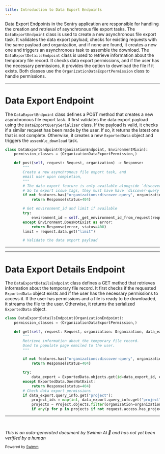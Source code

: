 ```yaml
---
title: Introduction to Data Export Endpoints
---
```

Data Export Endpoints in the Sentry application are responsible for handling the creation and retrieval of asynchronous file export tasks. The `DataExportEndpoint` class is used to create a new asynchronous file export task. It validates the data export payload, checks for existing requests with the same payload and organization, and if none are found, it creates a new one and triggers an asynchronous task to assemble the download. The `DataExportDetailsEndpoint` class is used to retrieve information about the temporary file record. It checks data export permissions, and if the user has the necessary permissions, it provides the option to download the file if it exists. Both classes use the `OrganizationDataExportPermission` class to handle permissions.

<SwmSnippet path="/src/sentry/data_export/endpoints/data_export.py" line="110">

---

# Data Export Endpoint

The `DataExportEndpoint` class defines a POST method that creates a new asynchronous file export task. It first validates the data export payload using the `DataExportQuerySerializer` class. If the payload is valid, it checks if a similar request has been made by the user. If so, it returns the latest one that is not complete. Otherwise, it creates a new `ExportedData` object and triggers the `assemble_download` task.

```python
class DataExportEndpoint(OrganizationEndpoint, EnvironmentMixin):
    permission_classes = (OrganizationDataExportPermission,)

    def post(self, request: Request, organization) -> Response:
        """
        Create a new asynchronous file export task, and
        email user upon completion,
        """
        # The data export feature is only available alongside `discover-query`.
        # So to export issue tags, they must have have `discover-query`
        if not features.has("organizations:discover-query", organization):
            return Response(status=404)

        # Get environment_id and limit if available
        try:
            environment_id = self._get_environment_id_from_request(request, organization.id)
        except Environment.DoesNotExist as error:
            return Response(error, status=400)
        limit = request.data.get("limit")

        # Validate the data export payload
```

---

</SwmSnippet>

<SwmSnippet path="/src/sentry/data_export/endpoints/data_export_details.py" line="17">

---

# Data Export Details Endpoint

The `DataExportDetailsEndpoint` class defines a GET method that retrieves information about the temporary file record. It first checks if the requested `ExportedData` object exists and if the user has the necessary permissions to access it. If the user has permissions and a file is ready to be downloaded, it streams the file to the user. Otherwise, it returns the serialized `ExportedData` object.

```python
class DataExportDetailsEndpoint(OrganizationEndpoint):
    permission_classes = (OrganizationDataExportPermission,)

    def get(self, request: Request, organization: Organization, data_export_id: str) -> Response:
        """
        Retrieve information about the temporary file record.
        Used to populate page emailed to the user.
        """

        if not features.has("organizations:discover-query", organization):
            return Response(status=404)

        try:
            data_export = ExportedData.objects.get(id=data_export_id, organization=organization)
        except ExportedData.DoesNotExist:
            return Response(status=404)
        # Check data export permissions
        if data_export.query_info.get("project"):
            project_ids = map(int, data_export.query_info.get("project", []))
            projects = Project.objects.filter(organization=organization, id__in=project_ids)
            if any(p for p in projects if not request.access.has_project_access(p)):
```

---

</SwmSnippet>

&nbsp;

*This is an auto-generated document by Swimm AI 🌊 and has not yet been verified by a human*

<SwmMeta version="3.0.0" repo-id="Z2l0aHViJTNBJTNBZGVtby1zZW50cnklM0ElM0Fzd2ltbWlv" repo-name="demo-sentry"><sup>Powered by [Swimm](/)</sup></SwmMeta>
